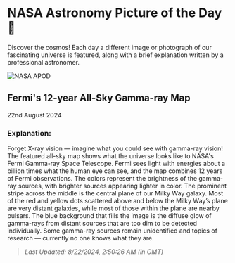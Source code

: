 
  # NASA Astronomy Picture of the Day 🌌

  Discover the cosmos! Each day a different image or photograph of our fascinating universe is featured, along with a brief explanation written by a professional astronomer.

![NASA APOD](https://apod.nasa.gov/apod/image/2408/12YearMap_Fermi_2160.jpg)

## Fermi's 12-year All-Sky Gamma-ray Map

22nd August 2024

### Explanation: 

Forget X-ray vision — imagine what you could see with gamma-ray vision!  The featured all-sky map shows what the universe looks like to NASA's Fermi Gamma-ray Space Telescope.  Fermi sees light with energies about a billion times what the human eye can see, and the map combines 12 years of Fermi observations.  The colors represent the brightness of the gamma-ray sources, with brighter sources appearing lighter in color.  The prominent stripe across the middle is the central plane of our Milky Way galaxy.  Most of the red and yellow dots scattered above and below the Milky Way’s plane are very distant galaxies, while most of those within the plane are nearby pulsars.  The blue background that fills the image is the diffuse glow of gamma-rays from distant sources that are too dim to be detected individually.  Some gamma-ray sources remain unidentified and topics of research — currently no one knows what they are.

> _Last Updated: 8/22/2024, 2:50:26 AM (in GMT)_
